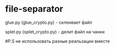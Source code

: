 # file-separator

glue.py (glue_crypto.py) - склеивает файл

splet.py (splet_crypto.py) - делит файл на чанки

#P.S
не использовать разные реальзации вместе
